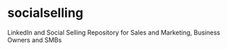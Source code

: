 # socialselling
LinkedIn and Social Selling Repository for Sales and Marketing, Business Owners and SMBs
